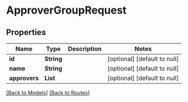 # ApproverGroupRequest
## Properties

| Name | Type | Description | Notes |
|------------ | ------------- | ------------- | -------------|
| **id** | **String** |  | [optional] [default to null] |
| **name** | **String** |  | [optional] [default to null] |
| **approvers** | **List** |  | [optional] [default to null] |

[[Back to Models]](../overview#models) [[Back to Routes]](../overview#routes)

